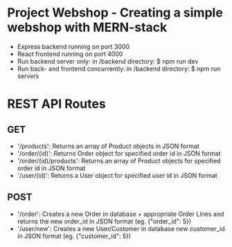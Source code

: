 # Project Webshop - Creating a simple webshop with MERN-stack

- Express backend running on port 3000
- React frontend running on port 4000
- Run backend server only: in /backend directory: $ npm run dev
- Run back- and frontend concurrently: in /backend directory: $ npm run servers

# REST API Routes
## GET
- '/products': Returns an array of Product objects in JSON format
- '/order/(id)': Returns Order object for specified order id in JSON format
- '/order/(id)/products': Returns an array of Product objects for specified order id in JSON format
- '/user/(id)': Returns a User object for specified user id in JSON format

## POST
- '/order': Creates a new Order in database + appropriate Order Lines and returns the new order_id in JSON format (eg. {"order_id": 5})
- '/user/new': Creates a new User/Customer in database new customer_id in JSON format (eg. {"customer_id": 5})
